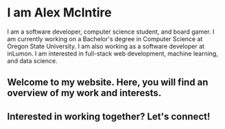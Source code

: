 # I am Alex McIntire
I am a software developer, computer science student, and board gamer. I am currently working on a Bachelor's degree in Computer Science at Oregon State University. I am also working as a software developer at inLumon. I am interested in full-stack web development, machine learning, and data science.


## Welcome to my website. Here, you will find an overview of my work and interests.

## Interested in working together? Let's connect!

